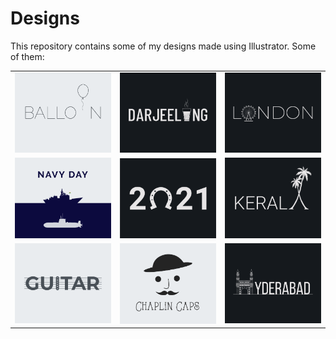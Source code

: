 # Designs
This repository contains some of my designs made using Illustrator.
Some of them:
<table>
    <tr>
      <td><img src="2020-11/png/22.11.2020.png"></td>
      <td><img src="2020-12/png/31.12.2020.png"></td>
      <td><img src="2020-12/png/16.12.2020.png"></td>
    </tr>
    <tr>
      <td><img src="2020-12/png/04.12.2020.png"></td>
      <td><img src="2021-01/png/01.01.2021.png"></td>
      <td><img src="2020-12/png/25.12.2020.png"></td>
    </tr>
    <tr>
      <td><img src="2020-12/png/02.12.2020.png"></td>
      <td><img src="2020-11/png/18.11.2020.png"></td>
      <td><img src="2020-12/png/20.12.2020.png"></td>
    </tr>
</table>
